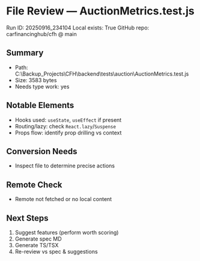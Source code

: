 # File Review — AuctionMetrics.test.js
Run ID: 20250916_234104
Local exists: True
GitHub repo: carfinancinghub/cfh @ main

## Summary
- Path: C:\Backup_Projects\CFH\backend\tests\auction\AuctionMetrics.test.js
- Size: 3583 bytes
- Needs type work: yes

## Notable Elements
- Hooks used: `useState`, `useEffect` if present
- Routing/lazy: check `React.lazy`/`Suspense`
- Props flow: identify prop drilling vs context

## Conversion Needs
- Inspect file to determine precise actions

## Remote Check
- Remote not fetched or no local content

## Next Steps
1) Suggest features (perform worth scoring)
2) Generate spec MD
3) Generate TS/TSX
4) Re-review vs spec & suggestions